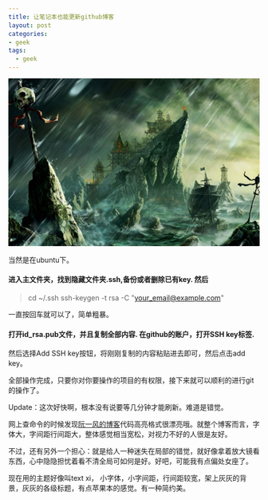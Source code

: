 ```yaml
---
title: 让笔记本也能更新github博客
layout: post
categories:
- geek
tags:
  - geek
---
```


![rain](/media/files/2015/11/rain.jpg)

当然是在ubuntu下。

#### 进入主文件夹，找到隐藏文件夹.ssh,备份或者删除已有key. 然后

> cd ~/.ssh
> ssh-keygen -t rsa -C "your_email@example.com"

一直按回车就可以了，简单粗暴。

#### 打开id_rsa.pub文件，并且复制全部内容. 在github的账户，打开SSH key标签. 

然后选择Add SSH key按钮，将刚刚复制的内容粘贴进去即可，然后点击add key。


全部操作完成，只要你对你要操作的项目的有权限，接下来就可以顺利的进行git的操作了。

Update：这次好快啊，根本没有说要等几分钟才能刷新。难道是错觉。

网上查命令的时候发现[阮一风的博客](http://www.ruanyifeng.com/blog/2012/08/blogging_with_jekyll.html)代码高亮格式很漂亮哦。就整个博客而言，字体大，字间距行间距大，整体感觉相当宽松，对视力不好的人很是友好。

不过，还有另外一个担心：就是给人一种迷失在局部的错觉，就好像拿着放大镜看东西，心中隐隐担忧着看不清全局可如何是好。好吧，可能我有点偏处女座了。

现在用的主题好像叫text xi， 小字体，小字间距，行间距较宽，架上灰灰的背景，灰灰的各级标题，有点苹果本的感觉。有一种简约美。


